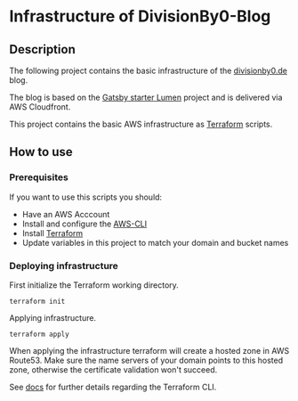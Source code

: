 # Infrastructure of DivisionBy0-Blog

## Description
The following project contains the basic infrastructure of the [divisionby0.de](https://divisionby0.de) blog.

The blog is based on the [Gatsby starter Lumen](https://github.com/alxshelepenok/gatsby-starter-lumen) project and is delivered via AWS Cloudfront.

This project contains the basic AWS infrastructure as [Terraform](https://www.terraform.io/) scripts.

## How to use
### Prerequisites
If you want to use this scripts you should:
* Have an AWS Acccount
* Install and configure the [AWS-CLI](https://aws.amazon.com/de/cli/)
* Install [Terraform](https://www.terraform.io/downloads.html)
* Update variables in this project to match your domain and bucket names

### Deploying infrastructure
First initialize the Terraform working directory.
```
terraform init
```

Applying infrastructure.
```
terraform apply
```

When applying the infrastructure terraform will create a hosted zone in AWS Route53. Make sure the name servers of your domain points to this hosted zone, otherwise the certificate validation won't succeed.

See [docs](https://www.terraform.io/docs/commands/index.html) for further details regarding the Terraform CLI.
